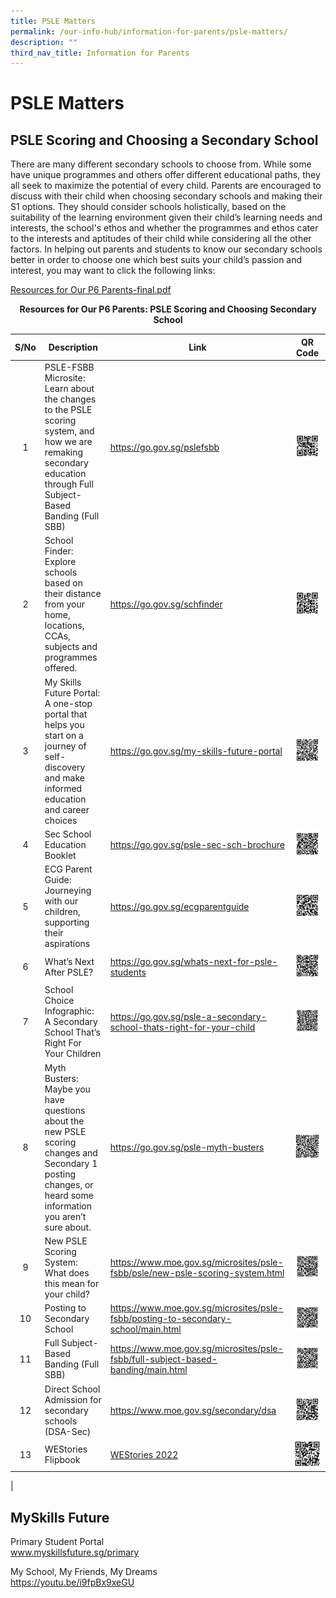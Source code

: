 ```yaml
---
title: PSLE Matters
permalink: /our-info-hub/information-for-parents/psle-matters/
description: ""
third_nav_title: Information for Parents
---
```

# PSLE Matters

## PSLE Scoring and Choosing a Secondary School


There are many different secondary schools to choose from. While some have unique programmes and others offer different educational paths, they all seek to maximize the potential of every child. Parents are encouraged to discuss with their child when choosing secondary schools and making their S1 options. They should consider schools holistically, based on the suitability of the learning environment given their child’s learning needs and interests, the school's ethos and whether the programmes and ethos cater to the interests and aptitudes of their child while considering all the other factors. In helping out parents and students to know our secondary schools better in order to choose one which best suits your child’s passion and interest, you may want to click the following links:

<a href="/files/Our%20Info%20Hub/Resources%20for%20Our%20P6%20Parents-final2022.pdf" target="_blank">Resources for Our P6 Parents-final.pdf</a>

<center><b>Resources for Our P6 Parents: PSLE Scoring and Choosing Secondary School</b></center>

| S/No |    Description       |    Link       | QR Code |
|:----:|---------------|-------------------|:-------:|
|   1  | PSLE-FSBB Microsite:<br>Learn about the changes to the PSLE scoring system, and how we are remaking secondary education through Full Subject-Based Banding (Full SBB) | <a href="https://go.gov.sg/pslefsbb" target="_blank">https://go.gov.sg/pslefsbb</a>                                                        |    ![](/images/Psle%20matters/pslefsbb.png)    |
|   2  | School Finder:<br>Explore schools based on their distance from your home, locations, CCAs, subjects and programmes offered.                                           | <a href="https://go.gov.sg/schfinder" target="_blank">https://go.gov.sg/schfinder</a>                                                        |    ![](/images/Psle%20matters/schfinder.png)    |
|   3  | My Skills Future Portal:<br>A one-stop portal that helps you start on a journey of self-discovery and make informed education and career choices                      | <a href="https://go.gov.sg/my-skills-future-portal" target="_blank">https://go.gov.sg/my-skills-future-portal</a>                                         |    ![](/images/Psle%20matters/MSF1.png)    |
|   4  | Sec School Education Booklet                                                                                                                                          |   <a href="https://go.gov.sg/psle-sec-sch-brochure" target="_blank">https://go.gov.sg/psle-sec-sch-brochure</a>                                         |    ![](/images/Psle%20matters/psle%20sec%20school%20rochure.png)    |
|   5  | ECG Parent Guide:<br>Journeying with our children, supporting their aspirations                                                                                       | <a href="https://go.gov.sg/ecgparentguide" target="_blank">https://go.gov.sg/ecgparentguide</a>                                                  |   ![](/images/Psle%20matters/ec%20parents%20guide.png)    |
|   6  | What’s Next After PSLE?                                                                                                                                               |   <a href="https://go.gov.sg/whats-next-for-psle-students" target="_blank">https://go.gov.sg/whats-next-for-psle-students</a>                                  |    ![](/images/Psle%20matters/whats%20next%20after%20psle.png)    |
|   7  | School Choice Infographic:<br>A Secondary School That’s Right For Your Children                                                                                       |      <a href="https://go.gov.sg/psle-a-secondary-school-thats-right-for-your-child" target="_blank">https://go.gov.sg/psle-a-secondary-school-thats-right-for-your-child</a>         |    ![](/images/Psle%20matters/secondary%20thats%20right%20for%20your%20child.png)    |
|   8  | Myth Busters:<br>Maybe you have questions about the new PSLE scoring changes and Secondary 1 posting changes, or heard some information you aren’t sure about.        |                                   <a href="https://go.gov.sg/psle-myth-busters" target="_blank">https://go.gov.sg/psle-myth-busters</a>             |    ![](/images/Psle%20matters/psle%20myth%20busters%202.png)    |
|   9  | New PSLE Scoring System:<br>What does this mean for your child?                                                                                                       |   <a href="https://www.moe.gov.sg/microsites/psle-fsbb/psle/new-psle-scoring-system.html" target="_blank">https://www.moe.gov.sg/microsites/psle-fsbb/psle/new-psle-scoring-system.html</a>   |    ![](/images/Psle%20matters/new%20psle%20scoring%20system.png)   |
|  10  | Posting to Secondary School                                                                                                                                           | <a href="https://www.moe.gov.sg/microsites/psle-fsbb/posting-to-secondary-school/main.html" target="_blank">https://www.moe.gov.sg/microsites/psle-fsbb/posting-to-secondary-school/main.html</a> |    ![](/images/Psle%20matters/posting%20to%20a%20secondary%20school.png)    |
|  11  | Full Subject-Based Banding (Full SBB)                                                                                                                                 | <a href="https://www.moe.gov.sg/microsites/psle-fsbb/full-subject-based-banding/main.html" target="_blank">https://www.moe.gov.sg/microsites/psle-fsbb/full-subject-based-banding/main.html</a>  |    ![](/images/Psle%20matters/full%20subject%20based%20banding.png)    |
|  12  | Direct School Admission for secondary schools (DSA-Sec)                                                                                                               | <a href="https://www.moe.gov.sg/secondary/dsa " target="_blank">https://www.moe.gov.sg/secondary/dsa </a>                                             |    ![](/images/Psle%20matters/DSA.png)    |
|  13  | WEStories Flipbook                                                                                                                                                    |            <a href="https://online.fliphtml5.com/obrr/qkde/#p=1" target="_blank">WEStories 2022</a>                                                          |    ![](/images/Psle%20matters/WEStories%202022.png)    |
|


## MySkills Future

Primary Student Portal<br>
<a href="https://www.myskillsfuture.gov.sg/content/student/en/secondary/about/myskillsfuture-for-students.html" target="_blank">www.myskillsfuture.sg/primary</a>

My School, My Friends, My Dreams<br>
<a href="https://youtu.be/i9fpBx9xeGU" target="_blank">https://youtu.be/i9fpBx9xeGU</a>